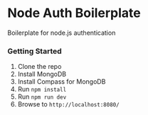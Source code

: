 # Node Auth Boilerplate
Boilerplate for node.js authentication

### Getting Started

1. Clone the repo
2. Install MongoDB
3. Install Compass for MongoDB
4. Run `npm install`
5. Run `npm run dev`
6. Browse to `http://localhost:8080/`
